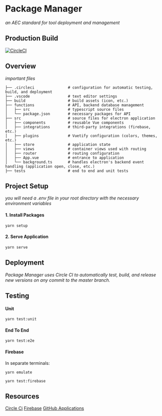 # Package Manager

_an AEC standard for tool deployment and management_

## Production Build

[![CircleCI](https://circleci.com/gh/AEC-Lab/package-manager/tree/master.svg?style=svg&circle-token=f5e6bedaa0c0dc652b1672d074e38090371780a5)](https://circleci.com/gh/AEC-Lab/package-manager)

## Overview

_important files_

```
├── .circleci               # configuration for automatic testing, build, and deployment
├── .vscode                 # text editor settings
├── build                   # build assets (icon, etc.)
├── functions               # API, backend database management
│   ├── src                 # typescript source files
│   └── package.json        # necessary packages for API
├── src                     # source files for electron application
│   ├── components          # reusable Vue components
│   ├── integrations        # third-party integrations (firebase, etc.)
│   ├── plugins             # Vuetify configuration (colors, themes, etc.)
│   ├── store               # application state
│   ├── views               # container views used with routing
│   ├── router              # routing configuration
│   ├── App.vue             # entrance to application
│   └── background.ts       # handles electron's backend event handling (application open, close, etc.)
├── tests                   # end to end and unit tests
```

## Project Setup

_you will need a .env file in your root directory with the necessary environment variables_

#### 1. Install Packages

```
yarn setup
```

#### 2. Serve Application

```
yarn serve
```

## Deployment

_Package Manager uses Circle CI to automatically test, build, and release new versions on any commit to the master branch._

## Testing

#### Unit

```
yarn test:unit
```

#### End To End

```
yarn test:e2e
```

#### Firebase

In separate terminals:

```
yarn emulate
```

```
yarn test:firebase
```

## Resources

[Circle Ci](https://app.circleci.com/pipelines/github/AEC-Lab/package-manager)
[Firebase](https://console.firebase.google.com/u/0/project/package-manager-development/overview)
[GitHub Applications](https://github.com/organizations/AEC-Lab/settings/installations)
